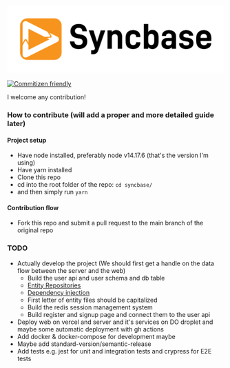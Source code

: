 <p align="center">
  <a href="http://syncbase.tv">
    <img src="logo.svg">
  </a>
</p>

[![Commitizen friendly](https://img.shields.io/badge/commitizen-friendly-brightgreen.svg)](http://commitizen.github.io/cz-cli/)

I welcome any contribution!

### How to contribute (will add a proper and more detailed guide later)

#### Project setup

- Have node installed, preferably node v14.17.6 (that's the version I'm using)
- Have yarn installed
- Clone this repo
- cd into the root folder of the repo: `cd syncbase/`
- and then simply run `yarn`

#### Contribution flow

- Fork this repo and submit a pull request to the main branch of the original repo

### TODO

- Actually develop the project (We should first get a handle on the data flow between the server and the web)
  - Build the user api and user schema and db table
  - [Entity Repositories](https://mikro-orm.io/docs/entity-manager#entity-repositories)
  - [Dependency injection](https://typegraphql.com/docs/dependency-injection.html)
  - First letter of entity files should be capitalized
  - Build the redis session management system
  - Build register and signup page and connect them to the user api
- Deploy web on vercel and server and it's services on DO droplet and maybe some automatic deployment with gh actions
- Add docker & docker-compose for development maybe
- Maybe add standard-version/semantic-release
- Add tests e.g. jest for unit and integration tests and crypress for E2E tests
